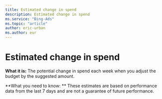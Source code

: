 ```yaml
---
title: Estimated change in spend
description: Estimated change in spend
ms.service: "Bing-Ads"
ms.topic: "article"
author: eric-urban
ms.author: eur
---
```


# Estimated change in spend

**What it is:**       The potential change in spend each week when you adjust the budget by the suggested amount.

**What you need to know: **       These estimates are based on performance data from the last 7 days and are not a guarantee of future performance.


